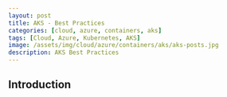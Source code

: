 ```yaml
---
layout: post
title: AKS - Best Practices
categories: [cloud, azure, containers, aks]
tags: [Cloud, Azure, Kubernetes, AKS]
image: /assets/img/cloud/azure/containers/aks/aks-posts.jpg
description: AKS Best Practices
---
```


## Introduction

